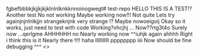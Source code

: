 fgbefbbbkjkjjkjkjklnlnlknkknnoinogwegt# test-repo
HELLO THIS IS A TEST!?
Another test
No not working
Maybe working now!!!
Not quite
Lets try againjnjnlnlkjjn
strangeknjnk
very strange
!?
Maybe nowoeigoij
Okay so it works, just need to test with code
Working?vhcjhj
...
Now??rtg3t4o
Surely now
...qerlgme
AHHHHHH
no
Nearly working now
^^iuhjk
again
ahhhh
Right i think this is it
Nearly there
!!!!
haha
lllllllllll
pppppppp
iiii
Now should be fine
debugging
^^^
<>
